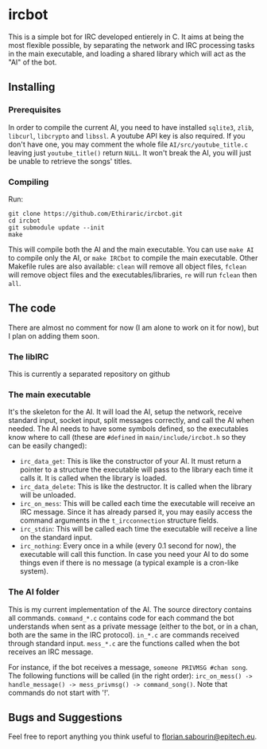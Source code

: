 # ircbot
This is a simple bot for IRC developed entierely in C. It aims at being the most flexible possible, by separating the network and IRC processing tasks in the main executable, and loading a shared library which will act as the "AI" of the bot. 

## Installing

### Prerequisites
In order to compile the current AI, you need to have installed `sqlite3`, `zlib`, `libcurl`, `libcrypto` and `libssl`.
A youtube API key is also required. If you don't have one, you may comment the whole file `AI/src/youtube_title.c` leaving just `youtube_title()` return `NULL`. It won't break the AI, you will just be unable to retrieve the songs' titles.

### Compiling
Run:

    git clone https://github.com/Ethiraric/ircbot.git
    cd ircbot
    git submodule update --init
    make

This will compile both the AI and the main executable. You can use `make AI` to compile only the AI, or `make IRCbot` to compile the main executable.
Other Makefile rules are also available: `clean` will remove all object files, `fclean` will remove object files and the executables/libraries, `re` will run `fclean` then `all`.

## The code
There are almost no comment for now (I am alone to work on it for now), but I plan on adding them soon.

### The libIRC
This is currently a separated repository on github

### The main executable
It's the skeleton for the AI. It will load the AI, setup the network, receive standard input, socket input, split messages correctly, and call the AI when needed. The AI needs to have some symbols defined, so the executables know where to call (these are `#defined` in `main/include/ircbot.h` so they can be easily changed):
  * `irc_data_get`: This is like the constructor of your AI. It must return a pointer to a structure the executable will pass to the library each time it calls it. It is called when the library is loaded.
  * `irc_data_delete`: This is like the destructor. It is called when the library will be unloaded.
  * `irc_on_mess`: This will be called each time the executable will receive an IRC message. Since it has already parsed it, you may easily access the command arguments in the `t_ircconnection` structure fields.
  * `irc_stdin`: This will be called each time the executable will receive a line on the standard input.
  * `irc_nothing`: Every once in a while (every 0.1 second for now), the executable will call this function. In case you need your AI to do some things even if there is no message (a typical example is a cron-like system).

### The AI folder
This is my current implementation of the AI. The source directory contains all commands. `command_*.c` contains code for each command the bot understands when sent as a private message (either to the bot, or in a chan, both are the same in the IRC protocol). `in_*.c` are commands received through standard input. `mess_*.c` are the functions called when the bot receives an IRC message.

For instance, if the bot receives a message, `someone PRIVMSG #chan song`. The following functions will be called (in the right order): `irc_on_mess() -> handle_message() -> mess_privmsg() -> command_song()`. Note that commands do not start with '!'.

## Bugs and Suggestions
Feel free to report anything you think useful to florian.sabourin@epitech.eu.